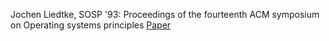Jochen Liedtke, SOSP '93: Proceedings of the fourteenth ACM symposium on Operating systems principles
[Paper](https://dl.acm.org/doi/pdf/10.1145/168619.168633)